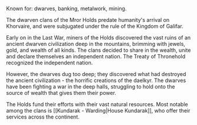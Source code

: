 Known for: dwarves, banking, metalwork, mining.

The dwarven clans of the Mror Holds predate humanity's arrival on Khorvaire, and were subjugated under the rule of the Kingdom of Galifar.

Early on in the Last War, miners of the Holds discovered the vast ruins of an ancient dwarven civilization deep in the mountains, brimming with jewels, gold, and wealth of all kinds. The clans decided to share in the wealth, unite and declare themselves an independent nation. The Treaty of Thronehold recognized the independent nation.

However, the dwarves dug too deep; they discovered what had destroyed the ancient civilization - the horrific creations of the daelkyr. The dwarves have been fighting a war in the deep halls, struggling to hold onto the source of wealth that gives them their power.

The Holds fund their efforts with their vast natural resources. Most notable among the clans is [[Kundarak - Warding|House Kundarak]], who offer their services across the continent.